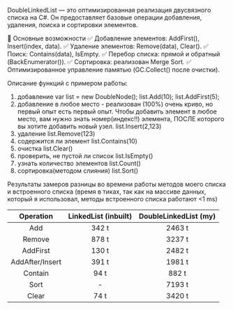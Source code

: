 DoubleLinkedList<T> — это оптимизированная реализация двусвязного списка на C#.
Он предоставляет базовые операции добавления, удаления, поиска и сортировки элементов.

🔹 Основные возможности
✅ Добавление элементов: AddFirst(), Insert(index, data).
✅ Удаление элементов: Remove(data), Clear().
✅ Поиск: Contains(data), IsEmpty.
✅ Перебор списка: прямой и обратный (BackEnumerator()).
✅ Сортировка: реализован Merge Sort.
✅ Оптимизированное управление памятью (GC.Collect() после очистки).

Описание функций с примером работы:
1) добавление
  var list = new DoubleNode<T>();
  list.Add(10);
  list.AddFirst(5);
2) добавление в любое место - реализован (100%) очень криво, но первый опыт есть первый опыт. Чтобы добавить элемент в любое место, вам нужно знать номер(индекс!!) элемента, ПОСЛЕ которого вы хотите добавить новый узел.
   list.Insert(2,123)
3) удаление
   list.Remove(123)
4) содержится ли элемент
   list.Contains(10)
5) очистка
   list.Clear()
6) проверить, не пустой ли список
   list.IsEmpty()
7) узнать количество элементов
   list.Count()
8) сортировка(методом слияния)
   list.Sort()

Результаты замеров разницы во времени работы методов моего списка и встроенного списка (время в тиках, так как на массиве данных, который я использовал, методы встроенного списка работают <1 ms)

| Operation       | LinkedList (inbuilt) | DoubleLinkedList (my) |
|:---------------:|:--------------------:|:---------------------:|
| Add             | 342 t                | 2463 t                |
| Remove          | 878 t                | 3237 t                |
| AddFirst        | 130 t                | 2482 t                |
| AddAfter/Insert | 391 t                | 1981 t                |
| Contain         | 94 t                 | 882 t                 |
| Sort            | -                    | 7193 t                |
| Clear           | 74 t                 | 3420 t                |
